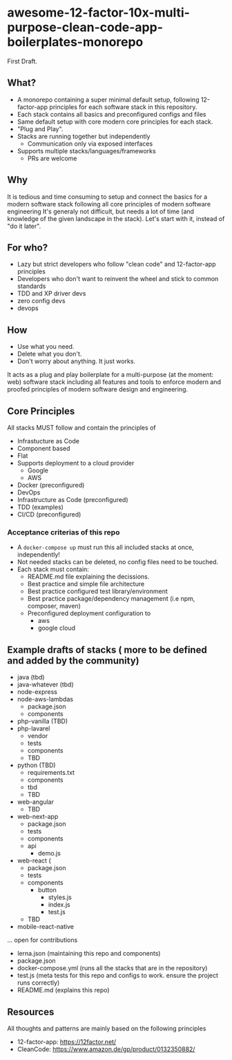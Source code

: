 awesome-12-factor-10x-multi-purpose-clean-code-app-boilerplates-monorepo
========================================================================

First Draft.

## What?
- A monorepo containing a super minimal default setup, following 12-factor-app principles for each software stack in this repository.
- Each stack contains all basics and preconfigured configs and files
- Same default setup with core modern core principles for each stack. 
- "Plug and Play".
- Stacks are running together but independently
  - Communication only via exposed interfaces
- Supports multiple stacks/languages/frameworks 
  - PRs are welcome

## Why
It is tedious and time consuming to setup and connect the basics for a modern software stack following all core principles of modern software engineering
It's generaly not difficult, but needs a lot of time (and knowledge of the given landscape in the stack). 
Let's start with it, instead of "do it later".

## For who?
- Lazy but strict developers who follow "clean code" and 12-factor-app principles
- Developers who don't want to reinvent the wheel and stick to common standards
- TDD and XP driver devs
- zero config devs
- devops

## How
- Use what you need. 
- Delete what you don't. 
- Don't worry about anything. It just works.

It acts as a plug and play boilerplate for a multi-purpose (at the moment: web) software stack including all features and tools to enforce modern and proofed principles of modern software design and engineering.   

## Core Principles
All stacks MUST follow and contain the principles of

- Infrastucture as Code
- Component based
- Flat
- Supports deployment to a cloud provider
  - Google
  - AWS
- Docker (preconfigured)
- DevOps
- Infrastructure as Code (preconfigured)
- TDD (examples)
- CI/CD (preconfigured)

### Acceptance criterias of this repo
- A `docker-compose up` must run this all included stacks at once, independently!
- Not needed stacks can be deleted, no config files need to be touched.
- Each stack must contain:
  - README.md file explaining the decissions.
  - Best practice and simple file architecture
  - Best practice configured test library/environment
  - Best practice package/dependency management (i.e npm, composer, maven)
  - Preconfigured deployment configuration to
    - aws
    - google cloud
  
## Example drafts of stacks ( more to be defined and added by the community)

- java (tbd)
- java-whatever (tbd)
- node-express
- node-aws-lambdas
  - package.json
  - components
- php-vanilla (TBD)
- php-lavarel
  - vendor
  - tests
  - components
  - TBD
- python (TBD)
  - requirements.txt
  - components
  - tbd
  - TBD
- web-angular
  - TBD
- web-next-app
  - package.json
  - tests
  - components
  - api
    - demo.js
- web-react (
  - package.json
  - tests
  - components
    - button
      - styles.js
      - index.js
      - test.js
  - TBD
- mobile-react-native

... open for contributions
- lerna.json (maintaining this repo and components)
- package.json
- docker-compose.yml (runs all the stacks that are in the repository)
- test.js (meta tests for this repo and configs to work. ensure the project runs correctly)
- README.md (explains this repo)

## Resources
All thoughts and patterns are mainly based on the following principles
- 12-factor-app: https://12factor.net/
- CleanCode: https://www.amazon.de/gp/product/0132350882/
